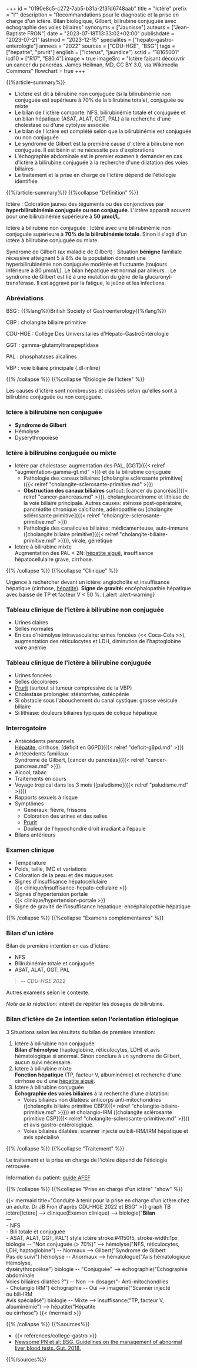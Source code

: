 +++
id = "0190e8c5-c272-7ab5-b31a-2f31d6748aab"
title = "Ictère"
prefix = "l'"
description = "Recommandations pour le diagnostic et la prise en charge d'un ictère. Bilan biologique, Gilbert, bilirubine conjuguée avec échographie des voies biliaires"
synonyms = ["Jaunisse"]
auteurs = ["Jean-Baptiste FRON"]
date = "2023-07-18T13:33:02+02:00"
publishdate = "2023-07-21"
lastmod = "2023-12-15"
specialites = ["hepato-gastro-enterologie"]
annees = "2022"
sources = ["CDU-HGE", "BSG"]
tags = ["hepatite", "prurit"]
english = ["Icterus", "jaundice"]
sctid = "18165001"
icd10 = ["R17", "E80.4"]
image = true
imageSrc = "Ictère faisant découvrir un cancer du pancréas. James Heilman, MD, CC BY 3.0, via Wikimedia Commons"
flowchart = true
+++

{{%article-summary%}}

- L'ictère est dit à bilirubine non conjuguée (si la bilirubinémie non conjuguée est supérieure à 70% de la bilirubine totale), conjuguée ou mixte
- Le bilan de l'ictère comporte: NFS, bilirubinémie totale et conjuguée et un bilan hépatique (ASAT, ALAT, GGT, PAL) à la recherche d'une cholestase ou d'une cytolyse associée
- Le bilan de l'ictère est complété selon que la bilirubinémie est conjuguée ou non conjuguée
- Le syndrome de Gilbert est la première cause d'ictère à bilirubine non conjuguée. Il est bénin et ne nécessite pas d'explorations
- L'échographie abdominale est le premier examen à demander en cas d'ictère à bilirubine conjuguée à la recherche d'une dilatation des voies biliaires
- Le traitement et la prise en charge de l'ictère dépend de l'étiologie identifiée

{{%/article-summary%}}
{{%collapse "Définition" %}}

Ictère
: Coloration jaunes des téguments ou des conjonctives par **hyperbilirubinémie conjuguée ou non conjuguée**. L'ictère apparaît souvent pour une bilirubinémie supérieure à **50 µmol/L**.

Ictère à bilirubine non conjuguée
: Ictère avec une bilirubinémie non conjuguée supérieure à **70% de la bilirubinémie totale**. Sinon il s'agit d'un ictère à bilirubine conjuguée ou mixte.

Syndrome de Gilbert (*ex* maladie de Gilbert)
: Situation **bénigne** familiale récessive atteignant 5 à 8% de la population donnant une hyperbilirubinémie non conjuguée modérée et fluctuante (toujours inférieure à 80 µmol/L). Le bilan hépatique est normal par ailleurs.
: Le syndrome de Gilbert est lié à une mutation du gène de la glucuronyl-transférase. Il est aggravé par la fatigue, le jeûne et les infections.

### Abréviations

BSG
: {{%lang%}}British Society of Gastroenterology{{%/lang%}}

CBP
: cholangite biliaire primitive

CDU-HGE
: Collège Des Universitaires d'Hépato-GastroEntérologie

GGT
: gamma-glutamyltranspeptidase

PAL
: phosphatases alcalines

VBP
: voie biliaire principale
{.dl-inline}

{{% /collapse %}}
{{%collapse "Étiologie de l'ictère" %}}

Les causes d'ictère sont nombreuses et classées selon qu'elles sont à bilirubine conjuguée ou non conjuguée.

### Ictère à bilirubine non conjuguée

- **Syndrome de Gilbert**
- Hémolyse
- Dysérythropoïèse

### Ictère à bilirubine conjuguée ou mixte

- Ictère par cholestase: augmentation des PAL, [GGT]({{< relref "augmentation-gamma-gt.md" >}}) et de la bilirubine conjuguée
  - Pathologie des canaux biliaires: [cholangite sclérosante primitive]({{< relref "cholangite-sclerosante-primitive.md" >}})
  - **Obstruction des canaux biliaires** surtout: [cancer du pancréas]({{< relref "cancer-pancreas.md" >}}), cholangiocarcinome et lithiase de la voie biliaire principale. Autres causes: sténose post-opératoire, pancréatite chronique calcifiante, adénopathie ou [cholangite sclérosante primitive]({{< relref "cholangite-sclerosante-primitive.md" >}})
  - Pathologie des canalicules biliaires: médicamenteuse, auto-immune ([cholangite biliaire primitive]({{< relref "cholangite-biliaire-primitive.md" >}})), virale, génétique
- Ictère à bilirubine mixte  
  Augmentation des PAL < 2N: [hépatite aiguë](/tags/hepatite/), insuffisance hépatocellulaire grave, cirrhose.

{{% /collapse %}}
{{%collapse "Clinique" %}}

Urgence à rechercher devant un ictère: angiocholite et insuffisance hépatique (cirrhose, [hépatite](/tags/hepatite/)). **Signe de gravité:** encéphalopathie hépatique avec baisse de TP et facteur V < 50 %.
{.alert .alert-warning}

### Tableau clinique de l'ictère à bilirubine non conjuguée

- Urines claires
- Selles normales
- En cas d'hémolyse intravasculaire: urines foncées (<< Coca-Cola >>), augmentation des réticulocytes et LDH, diminution de l'haptoglobine voire anémie

### Tableau clinique de l'ictère à bilirubine conjuguée

- Urines foncées
- Selles décolorées
- [Prurit](/tags/prurit/) (surtout si tumeur compressive de la VBP)
- Cholestase prolongée: stéatorrhée, ostéopénie
- Si obstacle sous l'abouchement du canal cystique: grosse vésicule biliaire
- Si lithiase: douleurs biliaires typiques de colique hépatique

### Interrogatoire

- Antécédents personnels  
  [Hépatite](/tags/hepatite/), cirrhose, [déficit en G6PD]({{< relref "deficit-g6pd.md" >}})
- Antécédents familiaux  
  Syndrome de Gilbert, [cancer du pancréas]({{< relref "cancer-pancreas.md" >}}).
- Alcool, tabac
- Traitements en cours
- Voyage tropical dans les 3 mois ([paludisme]({{< relref "paludisme.md" >}}))
- Rapports sexuels à risque
- Symptômes
  - Généraux: fièvre, frissons
  - Coloration des urines et des selles
  - [Prurit](/tags/prurit/)
  - Douleur de l'hypochondre droit irradiant à l'épaule
- Bilans antérieurs

### Examen clinique

- Température
- Poids, taille, IMC et variations
- Coloration de la peau et des muqueuses
- Signes d'insuffisance hépatocellulaire  
  {{< clinique/insuffisance-hepato-cellulaire >}}
- Signes d'hypertension portale  
  {{< clinique/hypertension-portale >}}
- Signe de gravité de l'insuffisance hépatique: encéphalopathie hépatique

{{% /collapse %}}
{{%collapse "Examens complémentaires" %}}

### Bilan d'un ictère

Bilan de première intention en cas d'ictère:

- NFS
- Bilirubinémie totale et conjuguée
- ASAT, ALAT, GGT, PAL

> -- *CDU-HGE 2022*

Autres examens selon le contexte.

*Note de la rédaction*: intérêt de répéter les dosages de bilirubine.

### Bilan d'ictère de 2e intention selon l'orientation étiologique

3 Situations selon les résultats du bilan de première intention:

1. Ictère à bilirubine non conjuguée  
  **Bilan d'hémolyse** (haptoglobine, réticulocytes, LDH) et avis hématologique si anormal. Sinon conclure à un syndrome de Gilbert, aucun suivi nécessaire.
2. Ictère à bilirubine mixte  
  **Fonction hépatique** (TP, facteur V, albuminémie) et recherche d'une cirrhose ou d'une [hépatite aiguë](/tags/hepatite/).
3. Ictère à bilirubine conjuguée  
  **Échographie des voies biliaires** à la recherche d'une dilatation:
    - Voies biliaires non dilatées: anticorps anti-mitochondries ([cholangite biliaire primitive CBP]({{< relref "cholangite-biliaire-primitive.md" >}})) et cholangio-IRM ([cholangite sclérosante primitive CSP]({{< relref "cholangite-sclerosante-primitive.md" >}})) et avis gastro-entérologique.
    - Voies biliaires dilatées: scanner injecté ou bili-IRM/IRM hépatique et avis spécialisé
  
{{% /collapse %}}
{{%collapse "Traitement" %}}

Le traitement et la prise en charge de l'ictère dépend de l'étiologie retrouvée.

Information du patient: [guide AFEF](https://afef.asso.fr/jaunisse/)

{{% /collapse %}}
{{%collapse "Prise en charge d'un ictère" "show" %}}

{{< mermaid title="Conduite à tenir pour la prise en charge d'un ictère chez un adulte. Dr JB Fron d'après CDU-HGE 2022 et BSG" >}}
graph TB
ictère[Ictère] --> clinique(Examen clinique) --> biologie("<b>Bilan</b><br>—<br>- NFS<br>- Bili totale et conjuguée<br>- ASAT, ALAT, GGT, PAL")
style ictère stroke:#4150f5, stroke-width:1px
  biologie -- "Non conjuguée (&gt; 70%)" --> hémolyse("NFS, réticulocytes,<br>LDH, haptoglobine") -- Normaux --> Gilbert("Syndrome de Gilbert<br>Pas de suivi")
    hémolyse -- Anormaux --> hématologue("Avis hématologique<br>Hémolyse,<br>dysérythropoïèse")
  biologie -- "Conjuguée" --> échographie("Échographie abdominale<br>Voies biliaires dilatées ?") -- Non --> dosage("- Anti-mitochondries<br>- Cholangio IRM")
    échographie -- Oui --> imagerie("Scanner injecté<br>ou bili-IRM<br>Avis spécialisé")
  biologie -- Mixte --> insuffisance("TP, facteur V,<br>albuminémie") --> hépatite("Hépatite<br>ou cirrhose")
{{< /mermaid >}}

{{% /collapse %}}
{{%sources%}}

- {{< references/college-gastro >}}
- [Newsome PN et al; BSG. Guidelines on the management of abnormal liver blood tests. Gut. 2018.](https://www.ncbi.nlm.nih.gov/pmc/articles/PMC5754852/)

{{%/sources%}}
